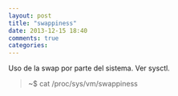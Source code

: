 ```yaml
---
layout: post
title: "swappiness"
date: 2013-12-15 18:40
comments: true
categories: 
---
```

Uso de la swap por parte del sistema. Ver sysctl.

>~$  cat /proc/sys/vm/swappiness

